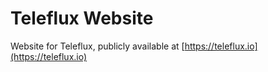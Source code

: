 # Teleflux Website

Website for Teleflux, publicly available at [https://teleflux.io](https://teleflux.io)

